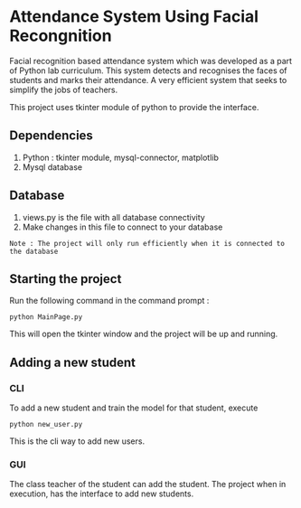 # Attendance System Using Facial Recongnition
Facial recognition based attendance system which was developed as a part of Python lab curriculum. This system detects and recognises the faces of students and marks their attendance. A very efficient system that seeks to simplify the jobs of teachers.

This project uses tkinter module of python to provide the interface.

## Dependencies
1. Python : tkinter module, mysql-connector, matplotlib
2. Mysql database

## Database
1. views.py is the file with all database connectivity
2. Make changes in this file to connect to your database

`Note : The project will only run efficiently when it is connected to the database`

## Starting the project
Run the following command in the command prompt :

`python MainPage.py`

This will open the tkinter window and the project will be up and running.

## Adding a new student 
### CLI
To add a new student and train the model for that student, execute

`python new_user.py`

This is the cli way to add new users.

### GUI
The class teacher of the student can add the student. The project when in execution, has the interface to add new students.
